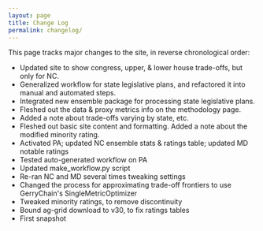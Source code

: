 ```yaml
---
layout: page
title: Change Log
permalink: changelog/
---
```


This page tracks major changes to the site, in reverse chronological order:

- Updated site to show congress, upper, & lower house trade-offs, but only for NC.
- Generalized workflow for state legislative plans, and refactored it into manual and automated steps.
- Integrated new ensemble package for processing state legislative plans.
- Fleshed out the data &amp; proxy metrics info on the methodology page.
- Added a note about trade-offs varying by state, etc.
- Fleshed out basic site content and formatting. Added a note about the modified minority rating.
- Activated PA; updated NC ensemble stats & ratings table; updated MD notable ratings
- Tested auto-generated workflow on PA
- Updated make_workflow.py script
- Re-ran NC and MD several times tweaking settings
- Changed the process for approximating trade-off frontiers to use GerryChain's SingleMetricOptimizer
- Tweaked minority ratings, to remove discontinuity
- Bound ag-grid download to v30, to fix ratings tables
- First snapshot